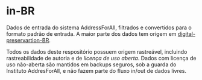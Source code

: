 # in-BR
Dados de entrada do sistema AddressForAll, filtrados e convertidos para o formato padrão de entrada.
A maior parte dos dados tem origem em [digital-preservartion-BR](https://github.com/AddressForAll/digital-preservartion-BR).

Todos os dados deste respositório possuem origem rastreável, incluindo rastreabilidade de autoria e de *licença de uso aberta*.
Dados com licença de uso não-aberta são mantidos em backups seguros, sob a guarda do Instituto AddresForAll,
e não fazem parte do fluxo in/out de dados livres.
